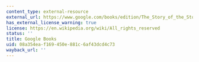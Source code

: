 ```yaml
---
content_type: external-resource
external_url: https://www.google.com/books/edition/The_Story_of_the_Stone_The_Crab_Flower_C/mSu_SyOXvSIC?hl=en&gbpv=1
has_external_license_warning: true
license: https://en.wikipedia.org/wiki/All_rights_reserved
status: ''
title: Google Books
uid: 08a354ea-f169-450e-881c-6af43dcd4c73
wayback_url: ''
---
```

